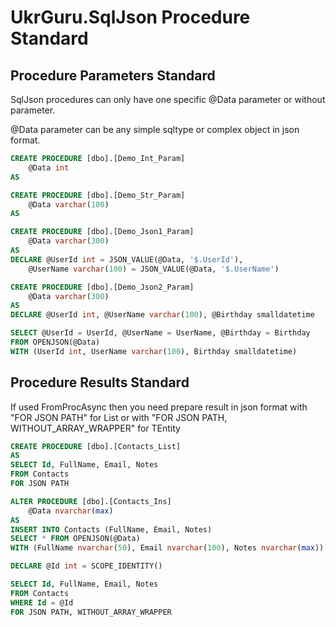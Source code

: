 # UkrGuru.SqlJson Procedure Standard 

## Procedure Parameters Standard 

SqlJson procedures can only have one specific @Data parameter or without parameter.

@Data parameter can be any simple sqltype or complex object in json format.

```sql
CREATE PROCEDURE [dbo].[Demo_Int_Param]
    @Data int
AS
```

```sql
CREATE PROCEDURE [dbo].[Demo_Str_Param]
    @Data varchar(100)
AS
```

```sql
CREATE PROCEDURE [dbo].[Demo_Json1_Param]
    @Data varchar(300)
AS
DECLARE @UserId int = JSON_VALUE(@Data, '$.UserId'), 
    @UserName varchar(100) = JSON_VALUE(@Data, '$.UserName')
```

```sql
CREATE PROCEDURE [dbo].[Demo_Json2_Param]
    @Data varchar(300)
AS
DECLARE @UserId int, @UserName varchar(100), @Birthday smalldatetime

SELECT @UserId = UserId, @UserName = UserName, @Birthday = Birthday
FROM OPENJSON(@Data) 
WITH (UserId int, UserName varchar(100), Birthday smalldatetime)
```

## Procedure Results Standard 

If used FromProcAsync then you need prepare result in json format with "FOR JSON PATH" for List<TEntity> or with "FOR JSON PATH, WITHOUT_ARRAY_WRAPPER" for TEntity

```sql
CREATE PROCEDURE [dbo].[Contacts_List] 
AS
SELECT Id, FullName, Email, Notes
FROM Contacts
FOR JSON PATH
```

```sql
ALTER PROCEDURE [dbo].[Contacts_Ins]
    @Data nvarchar(max) 
AS
INSERT INTO Contacts (FullName, Email, Notes)
SELECT * FROM OPENJSON(@Data) 
WITH (FullName nvarchar(50), Email nvarchar(100), Notes nvarchar(max))

DECLARE @Id int = SCOPE_IDENTITY()

SELECT Id, FullName, Email, Notes
FROM Contacts
WHERE Id = @Id
FOR JSON PATH, WITHOUT_ARRAY_WRAPPER
```